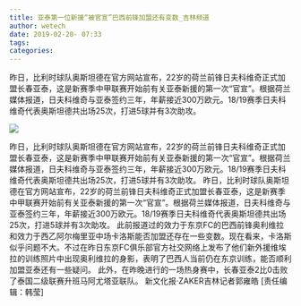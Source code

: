 ```yaml
---
title: 亚泰第一位新援“被官宣”巴西前锋加盟还有变数_吉林频道
author: wetech
date: 2019-02-20- 07:33
tags: 
categories: 
---
```

昨日，比利时球队奥斯坦德在官方网站宣布，22岁的荷兰前锋日夫科维奇正式加盟长春亚泰，这是新赛季中甲联赛开始前有关亚泰新援的第一次“官宣”。根据荷兰媒体报道，日夫科维奇与亚泰签约三年，年薪接近300万欧元。18/19赛季日夫科维奇代表奥斯坦德共出场25次，打进5球并有3次助攻。
<!-- more -->
                
<img align="center" border="0" src="http://p2.ifengimg.com/a/2016/0810/204c433878d5cf9size1_w16_h16.png" />
                
            
昨日，比利时球队奥斯坦德在官方网站宣布，22岁的荷兰前锋日夫科维奇正式加盟长春亚泰，这是新赛季中甲联赛开始前有关亚泰新援的第一次“官宣”。根据荷兰媒体报道，日夫科维奇与亚泰签约三年，年薪接近300万欧元。18/19赛季日夫科维奇代表奥斯坦德共出场25次，打进5球并有3次助攻。
昨日，比利时球队奥斯坦德在官方网站宣布，22岁的荷兰前锋日夫科维奇正式加盟长春亚泰，这是新赛季中甲联赛开始前有关亚泰新援的第一次“官宣”。根据荷兰媒体报道，日夫科维奇与亚泰签约三年，年薪接近300万欧元。18/19赛季日夫科维奇代表奥斯坦德共出场25次，打进5球并有3次助攻。
此前报道过的效力于东京FC的巴西前锋奥利维拉和效力于西乙阿尔梅里亚中场卡洛斯能否加盟还存在一些变数。现在看来，卡洛斯似乎问题不大。不过在昨日东京FC俱乐部官方社交网络上发布了他们新外援维埃拉的训练照片中出现奥利维拉的身影，表明了巴西人当前仍在东京训练，能否顺利加盟亚泰还有一些疑问。
此外，在昨晚进行的一场热身赛中，长春亚泰2比0击败了泰国二级联赛升班马阿尤塔亚联队。
新文化报·ZAKER吉林记者郭雍皓
[责任编辑：韩莹]
            
